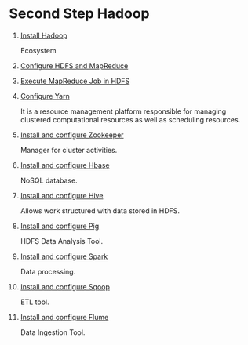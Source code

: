 # Second Step Hadoop

1. [Install Hadoop](./Instructions/Install_Hadoop.md)

    Ecosystem

2. [Configure HDFS and MapReduce](./Instructions/Configure_HDFS_MapReduce.md)

3. [Execute MapReduce Job in HDFS](./Instructions/Execute_Job_HDFS.md)

4. [Configure Yarn](./Instructions/Configure_Yarn.md)

    It is a resource management platform responsible for managing clustered computational resources as well as scheduling resources.

5. [Install and configure Zookeeper](./Instructions/Install_Configure_Zookeper.md)

    Manager for cluster activities.

6. [Install and configure Hbase](./Instructions/Install_Configure_Hbase.md)

    NoSQL database.

7. [Install and configure Hive](./Instructions/Install_Configure_Hive.md)

    Allows work structured with data stored in HDFS.

8. [Install and configure Pig](./Instructions/Install_Configure_Pig.md)

    HDFS Data Analysis Tool.

9. [Install and configure Spark](./Instructions/Install_Configure_Spark.md)

    Data processing.

10. [Install and configure Sqoop](./Instructions/Install_Configure_Sqoop.md)

    ETL tool.

11. [Install and configure Flume](./Instructions/Install_Configure_Flume.md)

    Data Ingestion Tool.
